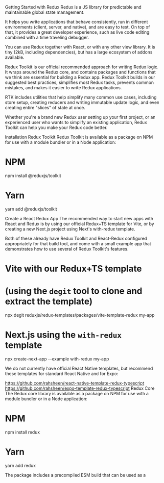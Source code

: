 Getting Started with Redux
Redux is a JS library for predictable and maintainable global state management.

It helps you write applications that behave consistently, run in different environments (client, server, and native), and are easy to test. On top of that, it provides a great developer experience, such as live code editing combined with a time traveling debugger.

You can use Redux together with React, or with any other view library. It is tiny (2kB, including dependencies), but has a large ecosystem of addons available.

Redux Toolkit is our official recommended approach for writing Redux logic. It wraps around the Redux core, and contains packages and functions that we think are essential for building a Redux app. Redux Toolkit builds in our suggested best practices, simplifies most Redux tasks, prevents common mistakes, and makes it easier to write Redux applications.

RTK includes utilities that help simplify many common use cases, including store setup, creating reducers and writing immutable update logic, and even creating entire "slices" of state at once.

Whether you're a brand new Redux user setting up your first project, or an experienced user who wants to simplify an existing application, Redux Toolkit can help you make your Redux code better.

Installation
Redux Toolkit
Redux Toolkit is available as a package on NPM for use with a module bundler or in a Node application:

# NPM
npm install @reduxjs/toolkit

# Yarn
yarn add @reduxjs/toolkit

Create a React Redux App
The recommended way to start new apps with React and Redux is by using our official Redux+TS template for Vite, or by creating a new Next.js project using Next's with-redux template.

Both of these already have Redux Toolkit and React-Redux configured appropriately for that build tool, and come with a small example app that demonstrates how to use several of Redux Toolkit's features.

# Vite with our Redux+TS template
# (using the `degit` tool to clone and extract the template)
npx degit reduxjs/redux-templates/packages/vite-template-redux my-app

# Next.js using the `with-redux` template
npx create-next-app --example with-redux my-app

We do not currently have official React Native templates, but recommend these templates for standard React Native and for Expo:

https://github.com/rahsheen/react-native-template-redux-typescript
https://github.com/rahsheen/expo-template-redux-typescript
Redux Core
The Redux core library is available as a package on NPM for use with a module bundler or in a Node application:

# NPM
npm install redux

# Yarn
yarn add redux

The package includes a precompiled ESM build that can be used as a <script type="module"> tag directly in the browser.

For more details, see the Installation page.

Basic Example
The whole global state of your app is stored in an object tree inside a single store. The only way to change the state tree is to create an action, an object describing what happened, and dispatch it to the store. To specify how state gets updated in response to an action, you write pure reducer functions that calculate a new state based on the old state and the action.

Redux Toolkit simplifies the process of writing Redux logic and setting up the store. With Redux Toolkit, the basic app logic looks like:

import { createSlice, configureStore } from '@reduxjs/toolkit'

const counterSlice = createSlice({
  name: 'counter',
  initialState: {
    value: 0
  },
  reducers: {
    incremented: state => {
      // Redux Toolkit allows us to write "mutating" logic in reducers. It
      // doesn't actually mutate the state because it uses the Immer library,
      // which detects changes to a "draft state" and produces a brand new
      // immutable state based off those changes
      state.value += 1
    },
    decremented: state => {
      state.value -= 1
    }
  }
})

export const { incremented, decremented } = counterSlice.actions

const store = configureStore({
  reducer: counterSlice.reducer
})

// Can still subscribe to the store
store.subscribe(() => console.log(store.getState()))

// Still pass action objects to `dispatch`, but they're created for us
store.dispatch(incremented())
// {value: 1}
store.dispatch(incremented())
// {value: 2}
store.dispatch(decremented())
// {value: 1}

Instead of mutating the state directly, you specify the mutations you want to happen with plain objects called actions. Then you write a special function called a reducer to decide how every action transforms the entire application's state.

In a typical Redux app, there is just a single store with a single root reducer function. As your app grows, you split the root reducer into smaller reducers independently operating on the different parts of the state tree. This is exactly like how there is just one root component in a React app, but it is composed out of many small components.

This architecture might seem like a lot for a counter app, but the beauty of this pattern is how well it scales to large and complex apps. It also enables very powerful developer tools, because it is possible to trace every mutation to the action that caused it. You can record user sessions and reproduce them just by replaying every action.

Redux Toolkit allows us to write shorter logic that's easier to read, while still following the same Redux behavior and data flow.

Legacy Example
For comparison, the original Redux legacy syntax (with no abstractions) looks like this:

import { createStore } from 'redux'

/**
 * This is a reducer - a function that takes a current state value and an
 * action object describing "what happened", and returns a new state value.
 * A reducer's function signature is: (state, action) => newState
 *
 * The Redux state should contain only plain JS objects, arrays, and primitives.
 * The root state value is usually an object. It's important that you should
 * not mutate the state object, but return a new object if the state changes.
 *
 * You can use any conditional logic you want in a reducer. In this example,
 * we use a switch statement, but it's not required.
 */
function counterReducer(state = { value: 0 }, action) {
  switch (action.type) {
    case 'counter/incremented':
      return { value: state.value + 1 }
    case 'counter/decremented':
      return { value: state.value - 1 }
    default:
      return state
  }
}

// Create a Redux store holding the state of your app.
// Its API is { subscribe, dispatch, getState }.
let store = createStore(counterReducer)

// You can use subscribe() to update the UI in response to state changes.
// Normally you'd use a view binding library (e.g. React Redux) rather than subscribe() directly.
// There may be additional use cases where it's helpful to subscribe as well.

store.subscribe(() => console.log(store.getState()))

// The only way to mutate the internal state is to dispatch an action.
// The actions can be serialized, logged or stored and later replayed.
store.dispatch({ type: 'counter/incremented' })
// {value: 1}
store.dispatch({ type: 'counter/incremented' })
// {value: 2}
store.dispatch({ type: 'counter/decremented' })
// {value: 1}


Learn Redux
We have a variety of resources available to help you learn Redux.

Redux Essentials Tutorial
The Redux Essentials tutorial is a "top-down" tutorial that teaches "how to use Redux the right way", using our latest recommended APIs and best practices. We recommend starting there.

Redux Fundamentals Tutorial
The Redux Fundamentals tutorial is a "bottom-up" tutorial that teaches "how Redux works" from first principles and without any abstractions, and why standard Redux usage patterns exist.

Learn Modern Redux Livestream
Redux maintainer Mark Erikson appeared on the "Learn with Jason" show to explain how we recommend using Redux today. The show includes a live-coded example app that shows how to use Redux Toolkit and React-Redux hooks with TypeScript, as well as the new RTK Query data fetching APIs.

See the "Learn Modern Redux" show notes page for a transcript and links to the example app source.


Additional Tutorials
The Redux repository contains several example projects demonstrating various aspects of how to use Redux. Almost all examples have a corresponding CodeSandbox sandbox. This is an interactive version of the code that you can play with online. See the complete list of examples in the Examples page.
Redux creator Dan Abramov's free "Getting Started with Redux" video series and Building React Applications with Idiomatic Redux video courses on Egghead.io
Redux maintainer Mark Erikson's "Redux Fundamentals" conference talk and "Redux Fundamentals" workshop slides
Dave Ceddia's post A Complete React Redux Tutorial for Beginners
Other Resources
The Redux FAQ answers many common questions about how to use Redux, and the "Using Redux" docs section has information on handling derived data, testing, structuring reducer logic, and reducing boilerplate.
Redux maintainer Mark Erikson's "Practical Redux" tutorial series demonstrates real-world intermediate and advanced techniques for working with React and Redux (also available as an interactive course on Educative.io).
The React/Redux links list has categorized articles on working with reducers and selectors, managing side effects, Redux architecture and best practices, and more.
Our community has created thousands of Redux-related libraries, addons, and tools. The "Ecosystem" docs page lists our recommendations, and there's a complete listing available in the Redux addons catalog.
Help and Discussion
The #redux channel of the Reactiflux Discord community is our official resource for all questions related to learning and using Redux. Reactiflux is a great place to hang out, ask questions, and learn - come join us!

You can also ask questions on Stack Overflow using the #redux tag.

If you have a bug report or need to leave other feedback, please file an issue on the Github repo

Should You Use Redux?
Redux is a valuable tool for organizing your state, but you should also consider whether it's appropriate for your situation. Don't use Redux just because someone said you should - take some time to understand the potential benefits and tradeoffs of using it.

Here are some suggestions on when it makes sense to use Redux:

You have reasonable amounts of data changing over time
You need a single source of truth for your state
You find that keeping all your state in a top-level component is no longer sufficient
For more thoughts on how Redux is meant to be used, see:

Redux FAQ: When should I use Redux?
You Might Not Need Redux
The Tao of Redux, Part 1 - Implementation and Intent
The Tao of Redux, Part 2 - Practice and Philosophy
Redux FAQ
